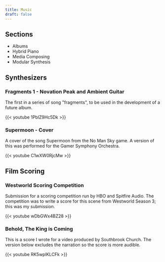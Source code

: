 ```yaml
---
title: Music
draft: false
---
```


## Sections

- Albums
- Hybrid Piano
- Media Composing
- Modular Synthesis

## Synthesizers

### Fragments 1 - Novation Peak and Ambient Guitar

The first in a series of song "fragments", to be used in the development of a future album.

{{< youtube 1PblZ9Hc5Dk >}}

### Supermoon - Cover

A cover of the song Supermoon from the No Man Sky game. A version of this was performed for the Gamer Symphony Orchestra.

{{< youtube C1wXW0RjcMw >}}

## Film Scoring

### Westworld Scoring Competition

Submission for a scoring competition run by HBO and Spitfire Audio. The competition was to write a score for this scene from Westworld Season 3; this was my submission.

{{< youtube wDbGWx4BZ28 >}}

### Behold, The King is Coming

This is a score I wrote for a video produced by Southbrook Church. The version below excludes the narration so the score is more audible.

{{< youtube RK5wplKLCFk >}}